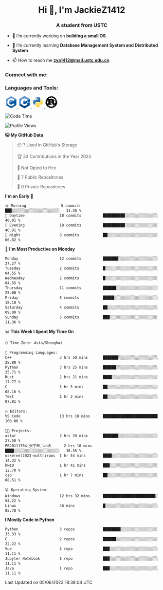 <h1 align="center">Hi 👋, I'm JackieZ1412</h1>
<h3 align="center">A student from USTC</h3>

- 🔭 I’m currently working on **building a small OS**

- 🌱 I’m currently learning **Database Management System and Distributed System**

- 📫 How to reach me **zya1412@mail.ustc.edu.cn**

<h3 align="left">Connect with me:</h3>
<p align="left">
</p>

<h3 align="left">Languages and Tools:</h3>
<p align="left"> <a href="https://www.cprogramming.com/" target="_blank" rel="noreferrer"> <img src="https://raw.githubusercontent.com/devicons/devicon/master/icons/c/c-original.svg" alt="c" width="40" height="40"/> </a> <a href="https://www.w3schools.com/cpp/" target="_blank" rel="noreferrer"> <img src="https://raw.githubusercontent.com/devicons/devicon/master/icons/cplusplus/cplusplus-original.svg" alt="cplusplus" width="40" height="40"/> </a> <a href="https://www.python.org" target="_blank" rel="noreferrer"> <img src="https://raw.githubusercontent.com/devicons/devicon/master/icons/python/python-original.svg" alt="python" width="40" height="40"/> </a> <a href="https://www.rust-lang.org" target="_blank" rel="noreferrer"> <img src="https://raw.githubusercontent.com/devicons/devicon/master/icons/rust/rust-plain.svg" alt="rust" width="40" height="40"/> </a> </p>



<!--START_SECTION:waka-->
![Code Time](http://img.shields.io/badge/Code%20Time-426%20hrs%2040%20mins-blue)

![Profile Views](http://img.shields.io/badge/Profile%20Views-0-blue)

**🐱 My GitHub Data** 

> 📦 ? Used in GitHub's Storage 
 > 
> 🏆 33 Contributions in the Year 2023
 > 
> 🚫 Not Opted to Hire
 > 
> 📜 7 Public Repositories 
 > 
> 🔑 0 Private Repositories 
 > 
**I'm an Early 🐤** 

```text
🌞 Morning                5 commits           ███░░░░░░░░░░░░░░░░░░░░░░   11.36 % 
🌆 Daytime                18 commits          ██████████░░░░░░░░░░░░░░░   40.91 % 
🌃 Evening                18 commits          ██████████░░░░░░░░░░░░░░░   40.91 % 
🌙 Night                  3 commits           ██░░░░░░░░░░░░░░░░░░░░░░░   06.82 % 
```
📅 **I'm Most Productive on Monday** 

```text
Monday                   12 commits          ███████░░░░░░░░░░░░░░░░░░   27.27 % 
Tuesday                  2 commits           █░░░░░░░░░░░░░░░░░░░░░░░░   04.55 % 
Wednesday                2 commits           █░░░░░░░░░░░░░░░░░░░░░░░░   04.55 % 
Thursday                 11 commits          ██████░░░░░░░░░░░░░░░░░░░   25.00 % 
Friday                   8 commits           █████░░░░░░░░░░░░░░░░░░░░   18.18 % 
Saturday                 4 commits           ██░░░░░░░░░░░░░░░░░░░░░░░   09.09 % 
Sunday                   5 commits           ███░░░░░░░░░░░░░░░░░░░░░░   11.36 % 
```


📊 **This Week I Spent My Time On** 

```text
🕑︎ Time Zone: Asia/Shanghai

💬 Programming Languages: 
C++                      3 hrs 50 mins       ███████░░░░░░░░░░░░░░░░░░   28.88 % 
Python                   3 hrs 25 mins       ██████░░░░░░░░░░░░░░░░░░░   25.71 % 
Rust                     2 hrs 21 mins       ████░░░░░░░░░░░░░░░░░░░░░   17.77 % 
C                        1 hr 5 mins         ██░░░░░░░░░░░░░░░░░░░░░░░   08.16 % 
Text                     1 hr 2 mins         ██░░░░░░░░░░░░░░░░░░░░░░░   07.81 % 

🔥 Editors: 
VS Code                  13 hrs 18 mins      █████████████████████████   100.00 % 

🐱‍💻 Projects: 
astar                    3 hrs 39 mins       ███████░░░░░░░░░░░░░░░░░░   27.50 % 
PB20111704_张宇昂_lab5      2 hrs 10 mins       ████░░░░░░░░░░░░░░░░░░░░░   16.35 % 
oskernel2023-multriruos  1 hr 54 mins        ████░░░░░░░░░░░░░░░░░░░░░   14.32 % 
hw10                     1 hr 41 mins        ███░░░░░░░░░░░░░░░░░░░░░░   12.70 % 
csp                      1 hr 7 mins         ██░░░░░░░░░░░░░░░░░░░░░░░   08.51 % 

💻 Operating System: 
Windows                  12 hrs 32 mins      ████████████████████████░   94.22 % 
Linux                    46 mins             █░░░░░░░░░░░░░░░░░░░░░░░░   05.78 % 
```

**I Mostly Code in Python** 

```text
Python                   3 repos             ████████░░░░░░░░░░░░░░░░░   33.33 % 
C                        2 repos             ██████░░░░░░░░░░░░░░░░░░░   22.22 % 
Vue                      1 repo              ███░░░░░░░░░░░░░░░░░░░░░░   11.11 % 
Jupyter Notebook         1 repo              ███░░░░░░░░░░░░░░░░░░░░░░   11.11 % 
Java                     1 repo              ███░░░░░░░░░░░░░░░░░░░░░░   11.11 % 
```




 Last Updated on 05/06/2023 18:38:04 UTC
<!--END_SECTION:waka-->
